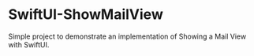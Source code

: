 # SwiftUI-ShowMailView
 Simple project to demonstrate an implementation of Showing a Mail View with SwiftUI.
